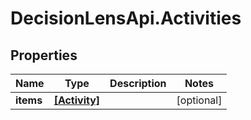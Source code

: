 # DecisionLensApi.Activities

## Properties
Name | Type | Description | Notes
------------ | ------------- | ------------- | -------------
**items** | [**[Activity]**](Activity.md) |  | [optional] 


